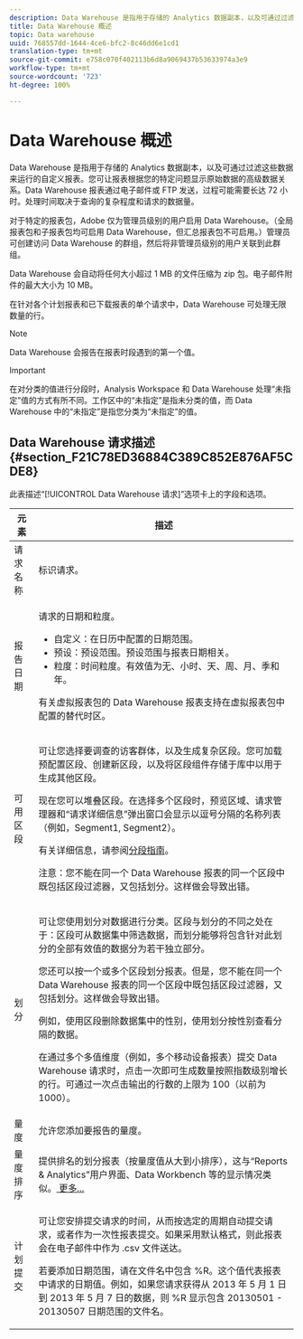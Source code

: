 ```yaml
---
description: Data Warehouse 是指用于存储的 Analytics 数据副本，以及可通过过滤这些数据来运行的自定义报表。您可让报表根据您的特定问题显示原始数据的高级数据关系。Data Warehouse 报表通过电子邮件或 FTP 发送，过程可能需要长达 72 小时。处理时间取决于查询的复杂程度和请求的数据量。
title: Data Warehouse 概述
topic: Data warehouse
uuid: 768557dd-1644-4ce6-bfc2-8c46dd6e1cd1
translation-type: tm+mt
source-git-commit: e758c070f402113b6d8a9069437b53633974a3e9
workflow-type: tm+mt
source-wordcount: '723'
ht-degree: 100%

---
```



# Data Warehouse 概述

Data Warehouse 是指用于存储的 Analytics 数据副本，以及可通过过滤这些数据来运行的自定义报表。您可让报表根据您的特定问题显示原始数据的高级数据关系。Data Warehouse 报表通过电子邮件或 FTP 发送，过程可能需要长达 72 小时。处理时间取决于查询的复杂程度和请求的数据量。

对于特定的报表包，Adobe 仅为管理员级别的用户启用 Data Warehouse。（全局报表包和子报表包均可启用 Data Warehouse，但汇总报表包不可启用。）管理员可创建访问 Data Warehouse 的群组，然后将非管理员级别的用户关联到此群组。

Data Warehouse 会自动将任何大小超过 1 MB 的文件压缩为 zip 包。电子邮件附件的最大大小为 10 MB。

在针对各个计划报表和已下载报表的单个请求中，Data Warehouse 可处理无限数量的行。

>[!NOTE]
>
>Data Warehouse 会报告在报表时段遇到的第一个值。

>[!IMPORTANT]
>
>在对分类的值进行分段时，Analysis Workspace 和 Data Warehouse 处理“未指定”值的方式有所不同。工作区中的“未指定”是指未分类的值，而 Data Warehouse 中的“未指定”是指您分类为“未指定”的值。

## Data Warehouse 请求描述 {#section_F21C78ED36884C389C852E876AF5CDE8}

此表描述“[!UICONTROL Data Warehouse 请求]”选项卡上的字段和选项。

<table id="table_7325A2466866460E8B0AF7D696152713"> 
 <thead> 
  <tr> 
   <th colname="col1" class="entry"> 元素 </th> 
   <th colname="col2" class="entry"> 描述 </th> 
  </tr> 
 </thead>
 <tbody> 
  <tr> 
   <td colname="col1"> <span class="wintitle"> 请求名称</span> </td> 
   <td colname="col2"> 标识请求。 </td> 
  </tr> 
  <tr> 
   <td colname="col1"> <span class="wintitle"> 报告日期</span> </td> 
   <td colname="col2"> <p>请求的日期和粒度。 </p> 
    <ul id="ul_C00F4529BD9E4113B517A61751B1DD5C"> 
     <li id="li_4D7C26812DF94ED7B64F985309541F46"> <span class="wintitle">自定义</span>：在日历中配置的日期范围。 </li> 
     <li id="li_2B272087006847148A936350D1B2D523"> <span class="wintitle">预设</span>：预设范围。预设范围与报表日期相关。 </li> 
     <li id="li_745989965BB94D489FF7046587E13C42"> <span class="wintitle">粒度</span>：时间粒度。有效值为无、小时、天、周、月、季和年。 </li> 
    </ul> <p>有关虚拟报表包的 Data Warehouse 报表支持在虚拟报表包中配置的替代时区。 </p> </td> 
  </tr> 
  <tr> 
   <td colname="col1"> <span class="wintitle"> 可用区段</span> </td> 
   <td colname="col2"> <p>可让您选择要调查的访客群体，以及生成复杂区段。您可加载预配置区段、创建新区段，以及将区段组件存储于库中以用于生成其他区段。 </p> <p>现在您可以堆叠区段。在选择多个区段时，预览区域、请求管理器和“请求详细信息”弹出窗口会显示以逗号分隔的名称列表（例如，Segment1, Segment2）。 </p> <p>有关详细信息，请参阅<a href="/help/components/segmentation/seg-home.md">分段指南</a>。 </p> <p>注意：您不能在同一个 Data Warehouse 报表的同一个区段中既包括区段过滤器，又包括划分。这样做会导致出错。 </p> </td> 
  </tr> 
  <tr> 
   <td colname="col1"> <span class="wintitle"> 划分</span> </td> 
   <td colname="col2"> <p>可让您使用划分对数据进行分类。区段与划分的不同之处在于：区段可从数据集中筛选数据，而划分能够将包含针对此划分的全部有效值的数据分为若干独立部分。 </p> 您还可以按一个或多个区段划分报表。但是，您不能在同一个 Data Warehouse 报表的同一个区段中既包括区段过滤器，又包括划分。这样做会导致出错。 <p> 例如，使用区段删除数据集中的性别，使用划分按性别查看分隔的数据。 </p> <p>在通过多个多值维度（例如，多个移动设备报表）提交 Data Warehouse 请求时，点击一次即可生成数量按照指数级别增长的行。可通过一次点击输出的行数的上限为 100（以前为 1000）。 </p> </td> 
  </tr> 
  <tr> 
   <td colname="col1"> <span class="wintitle"> 量度</span> </td> 
   <td colname="col2">允许您添加要报告的量度。 </td> 
  </tr> 
  <tr> 
   <td colname="col1"><span class="wintitle"> 量度排序</span> </td> 
   <td colname="col2">提供排名的划分报表（按量度值从大到小排序），这与“Reports &amp; Analytics”用户界面、Data Workbench 等的显示情况类似。<a href="/help/export/data-warehouse/sorting-by-metric.md"  > 更多...</a> </td> 
  </tr> 
  <tr> 
   <td colname="col1"> <span class="wintitle"> 计划提交</span> </td> 
   <td colname="col2"> <p>可让您安排提交请求的时间，从而按选定的周期自动提交请求，或者作为一次性报表提交。如果采用默认格式，则此报表会在电子邮件中作为 .csv 文件送达。 </p> <p>若要添加日期范围，请在文件名中包含 <span class="filepath">%R</span>。这个值代表报表中请求的日期值。例如，如果您请求获得从 2013 年 5 月 1 日到 2013 年 5 月 7 日的数据，则 <span class="filepath">%R</span> 显示包含 20130501 - 20130507 日期范围的文件名。 </p> </td> 
  </tr> 
 </tbody> 
</table>


